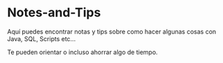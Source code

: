 # Notes-and-Tips
Aquí puedes encontrar notas y tips sobre como hacer algunas cosas con Java, SQL, Scripts etc...

Te pueden orientar o incluso ahorrar algo de tiempo.

